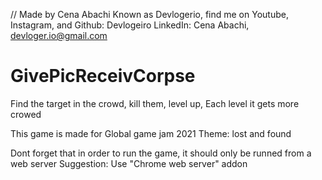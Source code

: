 // Made by Cena Abachi Known as Devlogerio, find me on Youtube, Instagram, and Github: Devlogeiro LinkedIn: Cena Abachi, devloger.io@gmail.com

# GivePicReceivCorpse
Find the target in the crowd, kill them, level up, Each level it gets more crowed

This game is made for Global game jam 2021
Theme: lost and found

Dont forget that in order to run the game, it should only be runned from a web server
Suggestion: Use "Chrome web server" addon
